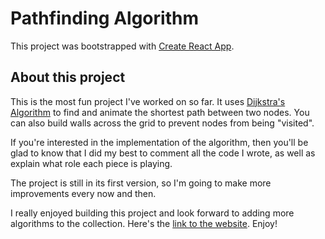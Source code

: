 # Pathfinding Algorithm

This project was bootstrapped with [Create React App](https://github.com/facebook/create-react-app).

## About this project

This is the most fun project I've worked on so far. It uses [Dijkstra's Algorithm](https://www.freecodecamp.org/news/dijkstras-shortest-path-algorithm-visual-introduction/#:~:text=Dijkstra's%20Algorithm%20finds%20the%20shortest,node%20and%20all%20other%20nodes.) to find and animate the shortest path between two nodes. You can also build walls across the grid to prevent nodes from being "visited".

If you're interested in the implementation of the algorithm, then you'll be glad to know that I did my best to comment all the code I wrote, as well as explain what role each piece is playing.

The project is still in its first version, so I'm going to make more improvements every now and then.

I really enjoyed building this project and look forward to adding more algorithms to the collection. Here's the [link to the website](https://pathfinding-algorithm-ikk.netlify.app/). Enjoy!
